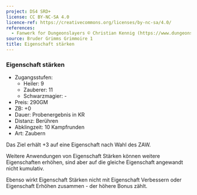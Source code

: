 ```yaml
---
project: DS4 SRD+
license: CC BY-NC-SA 4.0
licence-ref: https://creativecommons.org/licenses/by-nc-sa/4.0/
references: 
  - Fanwerk for Dungeonslayers © Christian Kennig (https://www.dungeonslayers.net/)
source: Bruder Grimms Grimmoire 1
title: Eigenschaft stärken
---
```


### Eigenschaft stärken

- Zugangsstufen:
  - Heiler: 9
  - Zauberer: 11
  - Schwarzmagier: -
- Preis: 290GM
- ZB: +0
- Dauer: Probenergebnis in KR
- Distanz: Berühren
- Abklingzeit: 10 Kampfrunden
- Art: Zaubern

Das Ziel erhält +3 auf eine Eigenschaft nach Wahl des ZAW.

Weitere Anwendungen von Eigenschaft Stärken können weitere Eigenschaften erhöhen, sind aber auf die gleiche Eigenschaft angewandt nicht kumulativ.

Ebenso wirkt Eigenschaft Stärken nicht mit Eigenschaft Verbessern oder Eigenschaft Erhöhen zusammen - der höhere Bonus zählt.

